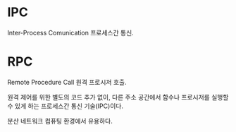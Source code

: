 # IPC

Inter-Process Comunication 프로세스간 통신.


# RPC

Remote Procedure Call 원격 프로시저 호출.

원격 제어를 위한 별도의 코드 추가 없이, 다른 주소 공간에서 함수나 프로시저를 실행할 수 있게 하는 프로세스간 통신 기술(IPC)이다.

분산 네트워크 컴퓨팅 환경에서 유용하다.